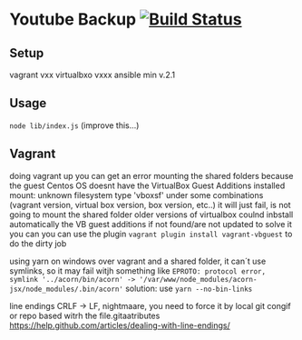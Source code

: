 # Youtube Backup [![Build Status](https://travis-ci.org/ferjgar/youtube-backup.svg?branch=master)](https://travis-ci.org/ferjgar/youtube-backup)

## Setup
vagrant vxx
virtualbxo vxxx
ansible min v.2.1

## Usage
`node lib/index.js` (improve this...)

## Vagrant
doing vagrant up you can get an error mounting the shared folders because the guest Centos OS doesnt have the VirtualBox Guest Additions installed
mount: unknown filesystem type 'vboxsf'
under some combinations (vagrant version, virtual box version, box version, etc..) it will just fail, is not going to mount the shared folder
older versions of virtualbox coulnd inbstall automatically the VB guest additions if not found/are not updated
to solve it you can you can use the plugin `vagrant plugin install vagrant-vbguest` to do the dirty job

using yarn on windows over vagrant and a shared folder, it can´t use symlinks, so it may fail witjh something like
`EPROTO: protocol error, symlink '../acorn/bin/acorn' -> '/var/www/node_modules/acorn-jsx/node_modules/.bin/acorn'`
solution: use `yarn --no-bin-links`

line endings CRLF -> LF, nightmaare, you need to force it by local git congif or repo based witrh the file.gitaatributes
https://help.github.com/articles/dealing-with-line-endings/
